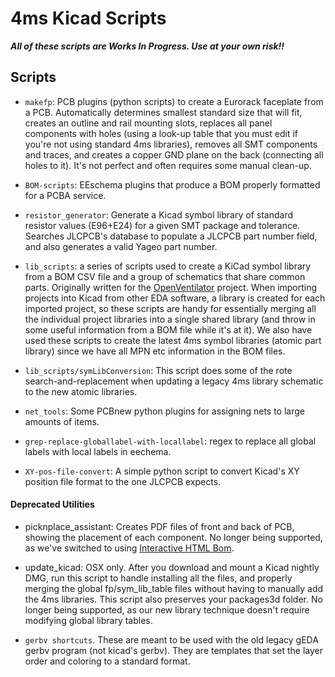 # 4ms Kicad Scripts
***All of these scripts are Works In Progress. Use at your own risk!!***

## Scripts

  * `makefp`: PCB plugins (python scripts) to create a Eurorack faceplate from a PCB. Automatically determines smallest standard size that will fit, creates an outline and rail mounting slots, replaces all panel components with holes (using a look-up table that you must edit if you're not using standard 4ms libraries), removes all SMT components and traces, and creates a copper GND plane on the back (connecting all holes to it). It's not perfect and often requires some manual clean-up.

  * `BOM-scripts`: EEschema plugins that produce a BOM properly formatted for a PCBA service.

  * `resistor_generator`: Generate a Kicad symbol library of standard resistor values (E96+E24) for a given SMT package and tolerance. Searches JLCPCB's database to populate a JLCPCB part number field, and also generates a valid Yageo part number.

  * `lib_scripts`: a series of scripts used to create a KiCad symbol library from a BOM CSV file and a group of schematics that share common parts. Originally written for the [OpenVentilator](https://gitlab.com/openventilator/openventilator) project. When importing projects into Kicad from other EDA software, a library is created for each imported project, so these scripts are handy for essentially merging all the individual project libraries into a single shared library (and throw in some useful information from a BOM file while it's at it). We also have used these scripts to create the latest 4ms symbol libraries (atomic part library) since we have all MPN etc information in the BOM files.

  * `lib_scripts/symLibConversion`: This script does some of the rote search-and-replacement when updating a legacy 4ms library schematic to the new atomic libraries.

  * `net_tools`: Some PCBnew python plugins for assigning nets to large amounts of items.

  * `grep-replace-globallabel-with-locallabel`: regex to replace all global labels with local labels in eechema. 

  * `XY-pos-file-convert`: A simple python script to convert Kicad's XY position file format to the one JLCPCB expects.

#### Deprecated Utilities ####

  * picknplace_assistant: Creates PDF files of front and back of PCB, showing the placement of each component. No longer being supported, as we've switched to using [Interactive HTML Bom](https://github.com/openscopeproject/InteractiveHtmlBom).

  * update\_kicad: OSX only. After you download and mount a Kicad nightly DMG, run this script to handle installing all the files, and properly merging the global fp/sym\_lib\_table files without having to manually add the 4ms libraries. This script also preserves your packages3d folder. No longer being supported, as our new library technique doesn't require modifying global library tables.

  * `gerbv shortcuts`. These are meant to be used with the old legacy gEDA gerbv program (not kicad's gerbv). They are templates that set the layer order and coloring to a standard format.
